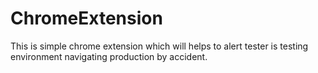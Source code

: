 # ChromeExtension

This is simple chrome extension which will helps to alert tester is testing environment navigating production by accident.
